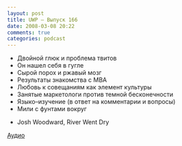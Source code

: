 ```yaml
---
layout: post
title: UWP – Выпуск 166
date: 2008-03-08 20:22
comments: true
categories: podcast
---
```


- Двойной глюк и проблема твитов
- Он нашел себя в гугле
- Сырой порох и ржавый мозг
- Результаты знакомства с MBA
- Любовь к совещаниям как элемент культуры
- Занятые маркетологи против темной бесконечности
- Языко–изучение (в ответ на комментарии и вопросы)
- Мили с фунтами вокруг


* Josh Woodward, River Went Dry

[Аудио](https://podcast.umputun.com/media/ump_podcast166.mp3)
<audio src="https://podcast.umputun.com/media/ump_podcast166.mp3" preload="none">